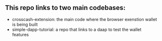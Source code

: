 ## This repo links to two main codebases:

- crosscash-extension: the main code where the browser exenstion wallet is being built
- simple-dapp-tutorial: a repo that links to a daap to test the wallet features
